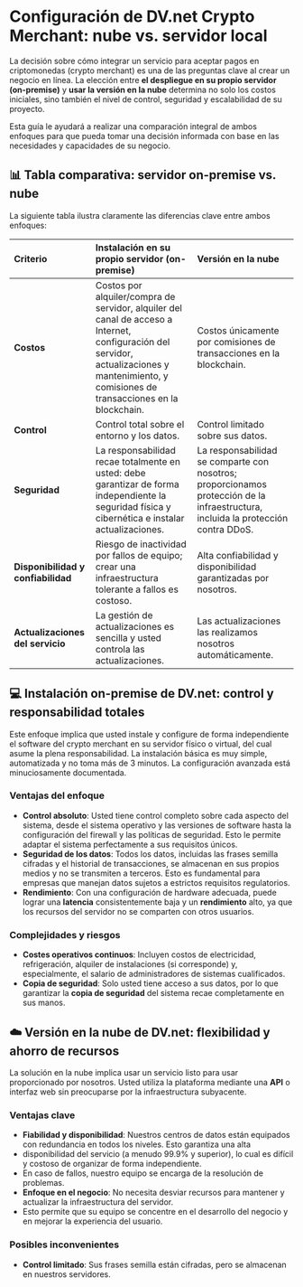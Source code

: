 # Configuración de DV.net Crypto Merchant: nube vs. servidor local

La decisión sobre cómo integrar un servicio para aceptar pagos en criptomonedas (crypto merchant) es una de las preguntas clave al crear un negocio en línea. La elección entre **el despliegue en su propio servidor (on-premise)** y **usar la versión en la nube** determina no solo los costos iniciales, sino también el nivel de control, seguridad y escalabilidad de su proyecto.

Esta guía le ayudará a realizar una comparación integral de ambos enfoques para que pueda tomar una decisión informada con base en las necesidades y capacidades de su negocio.


## 📊 Tabla comparativa: servidor on-premise vs. nube

La siguiente tabla ilustra claramente las diferencias clave entre ambos enfoques:

| Criterio | Instalación en su propio servidor (on-premise) | Versión en la nube |
|:---|:---|:---|
| **Costos** | Costos por alquiler/compra de servidor, alquiler del canal de acceso a Internet, configuración del servidor, actualizaciones y mantenimiento, y comisiones de transacciones en la blockchain. | Costos únicamente por comisiones de transacciones en la blockchain. |
| **Control** | Control total sobre el entorno y los datos. | Control limitado sobre sus datos. |
| **Seguridad** | La responsabilidad recae totalmente en usted: debe garantizar de forma independiente la seguridad física y cibernética e instalar actualizaciones. | La responsabilidad se comparte con nosotros; proporcionamos protección de la infraestructura, incluida la protección contra DDoS. |
| **Disponibilidad y confiabilidad** | Riesgo de inactividad por fallos de equipo; crear una infraestructura tolerante a fallos es costoso. | Alta confiabilidad y disponibilidad garantizadas por nosotros. |
| **Actualizaciones del servicio** | La gestión de actualizaciones es sencilla y usted controla las actualizaciones. | Las actualizaciones las realizamos nosotros automáticamente. |


## 💻 Instalación on-premise de DV.net: control y responsabilidad totales

Este enfoque implica que usted instale y configure de forma independiente el software del crypto merchant en su servidor físico o virtual, del cual asume la plena responsabilidad. La instalación básica es muy simple, automatizada y no toma más de 3 minutos. La configuración avanzada está minuciosamente documentada.

### Ventajas del enfoque
- **Control absoluto**: Usted tiene control completo sobre cada aspecto del sistema, desde el sistema operativo y las versiones de software hasta la configuración del firewall y las políticas de seguridad. Esto le permite adaptar el sistema perfectamente a sus requisitos únicos.
- **Seguridad de los datos**: Todos los datos, incluidas las frases semilla cifradas y el historial de transacciones, se almacenan en sus propios medios y no se transmiten a terceros. Esto es fundamental para empresas que manejan datos sujetos a estrictos requisitos regulatorios.
- **Rendimiento**: Con una configuración de hardware adecuada, puede lograr una **latencia** consistentemente baja y un **rendimiento** alto, ya que los recursos del servidor no se comparten con otros usuarios.

### Complejidades y riesgos
- **Costes operativos continuos**: Incluyen costos de electricidad, refrigeración, alquiler de instalaciones (si corresponde) y, especialmente, el salario de administradores de sistemas cualificados.
- **Copia de seguridad**: Solo usted tiene acceso a sus datos, por lo que garantizar la **copia de seguridad** del sistema recae completamente en sus manos.

## ☁️ Versión en la nube de DV.net: flexibilidad y ahorro de recursos

La solución en la nube implica usar un servicio listo para usar proporcionado por nosotros. Usted utiliza la plataforma mediante una **API** o interfaz web sin preocuparse por la infraestructura subyacente.

### Ventajas clave
- **Fiabilidad y disponibilidad**: Nuestros centros de datos están equipados con redundancia en todos los niveles. Esto garantiza una alta
- disponibilidad del servicio (a menudo 99.9% y superior), lo cual es difícil y costoso de organizar de forma independiente.
- En caso de fallos, nuestro equipo se encarga de la resolución de problemas.
- **Enfoque en el negocio**: No necesita desviar recursos para mantener y actualizar la infraestructura del servidor.
- Esto permite que su equipo se concentre en el desarrollo del negocio y en mejorar la experiencia del usuario.

### Posibles inconvenientes
- **Control limitado**: Sus frases semilla están cifradas, pero se almacenan en nuestros servidores.